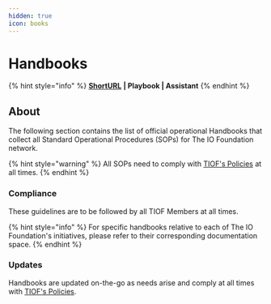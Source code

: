 ```yaml
---
hidden: true
icon: books
---
```


# Handbooks

{% hint style="info" %}
[**ShortURL**](https://tiof.click/TIOFHB) **| Playbook | Assistant**
{% endhint %}

## About

The following section contains the list of official operational Handbooks that collect all Standard Operational Procedures (SOPs) for The IO Foundation network.

{% hint style="warning" %}
All SOPs need to comply with [TIOF's Policies](https://tiof.click/TIOFPolicies) at all times.
{% endhint %}

### Compliance

These guidelines are to be followed by all TIOF Members at all times.

{% hint style="info" %}
For specific handbooks relative to each of The IO Foundation's initiatives, please refer to their corresponding documentation space.
{% endhint %}

### Updates

Handbooks are updated on-the-go as needs arise and comply at all times with [TIOF's Policies](https://tiof.click/TIOFPolicies).

